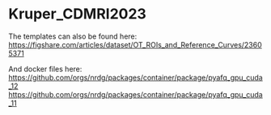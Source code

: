 # Kruper_CDMRI2023
The templates can also be found here: https://figshare.com/articles/dataset/OT_ROIs_and_Reference_Curves/23605371

And docker files here: https://github.com/orgs/nrdg/packages/container/package/pyafq_gpu_cuda_12 https://github.com/orgs/nrdg/packages/container/package/pyafq_gpu_cuda_11
